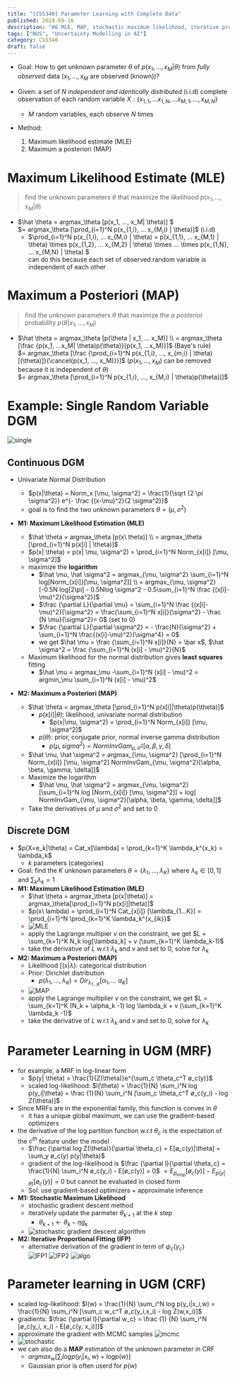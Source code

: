 ```yaml
---
title: "[CS5340] Parameter Learning with Complete Data"
published: 2024-09-16
description: "#6 MLE, MAP, stochastic maximum likelihood, iterative proportional fitting, stochastic gradient descent"
tags: ["NUS", "Uncertainty Modelling in AI"]
category: CS5340
draft: false
---
```


- Goal: How to get unknown parameter $\theta$ of $p(x_1, ..., x_M | \theta)$ from *fully observed* data ($x_1, ... ,x_M$ are observed (known))?

- Given: a set of $N$ *independent and identically distributed* (i.i.d) complete observation of each random variable $X: \{ x_{1,1}, ... x_{1,N}, ...x_{M,1}, ..., x_{M,N}\}$
    - $M$ random variables, each observe $N$ times
- Method:
    1. Maximum likelihood estimate (MLE)
    2. Maximum a posteriori (MAP)

# Maximum Likelihood Estimate (MLE)
> find the unknown parameters $\theta$ that maximize the *likelihood* $p(x_1, ..., x_M| \theta)$
- $\hat \theta = argmax_\theta [p(x_1, ..., x_M| \theta)] $  
    $= argmax_\theta [\prod_{i=1}^N p(x_{1,i}, ... x_{M,i} | \theta)]$ (i.i.d)  
    - $\prod_{i=1}^N p(x_{1,i}, ... x_{M,i} | \theta) = p(x_{1,1}, ... x_{M,1} | \theta) \times p(x_{1,2}, ... x_{M,2} | \theta) \times ... \times p(x_{1,N}, ... x_{M,N} | \theta) $   
    can do this because each set of observed random variable is independent of each other

# Maximum a Posteriori (MAP)
> find the unknown parameters $\theta$ that maximize the *a posterior* probability $p(\theta | x_1, ..., x_M)$
- $\hat \theta = argmax_\theta [p(\theta | x_1, ... x_M)] \\ = argmax_\theta [\frac {p(x_1, ...x_M| \theta)p(\theta)}{p(x_1, ...x_M)}]$ (Baye's rule)  
$= argmax_\theta [\frac {\prod_{i=1}^N p(x_{1,i}, ..., x_{m,i} | \theta) [(\theta)]}{\cancel{p(x_1, ..., x_M)}}]$ 
    ($p(x_1, ..., x_M)$ can be removed because it is independent of $\theta$)  
$= argmax_\theta [\prod_{i=1}^N p(x_{1,i}, ..., x_{M,i} | \theta)p(\theta)]]$

# Example: Single Random Variable DGM
![single](single.png)
## Continuous DGM
- Univariate Normal Distribution
    - $p(x|\theta) = Norm_x [\mu, \sigma^2] = \frac{1}{\sqrt {2 \pi \sigma^2}} e^{- \frac {(x-\mu)^2}{2 \sigma^2}}$
    - goal is to find the two unknown parameters $\theta = (\mu, \sigma^2)$

- **M1: Maximum Likelihood Estimation (MLE)**
    - $\hat \theta = argmax_\theta [p(x\ theta)] \\ = argmax_\theta [\prod_{i=1}^N p(x[i] | \theta)]$
    - $p(x| \theta) = p(x| \mu, \sigma^2) = \prod_{i=1}^N Norm_{x[i]} [\mu, \sigma^2]$
    - maximize the **logarithm**
        - $\hat \mu, \hat \sigma^2 = argmax_{\mu, \sigma^2} \sum_{i=1}^N log[Norm_{x[i]}[\mu, \sigma^2]] \\ = argmax_{\mu, \sigma^2}[-0.5N log[2\pi] - 0.5Nlog \sigma^2 - 0.5\sum_{i=1}^N \frac {(x[i]-\mu)^2}{\sigma^2}]$
        - $\frac {\partial L}{\partial \mu} = \sum_{i=1}^N \frac {(x[i]-\mu)^2}{\sigma^2} = \frac{\sum_{i=1}^N x[i]}{\sigma^2} - \frac {N \mu}{\sigma^2}= 0$ (set to $0$)
        - $\frac {\partial L}{\partial \sigma^2} = - \frac{N}{\sigma^2} + \sum_{i=1}^N \frac{(x[i]-\mu)^2}{\sigma^4} = 0$
        - we get $\hat \mu = \frac {\sum_{i=1}^N x[i]}{N} = \bar x$, $\hat \sigma^2 = \frac {\sum_{i=1}^N (x[i] - \mu)^2}{N}$
    - Maximum likelihood for the normal distribution gives **least squares** fitting
        - $\hat \mu = argmax_\mu -\sum_{i=1}^N (x[i] - \mu)^2 = argmin_\mu \sum_{i=1}^N (x[i] - \mu)^2$
- **M2: Maximum a Posteriori (MAP)**
    - $\hat \theta = argmax_\theta [\prod_{i=1}^N p(x[i]|\theta)p(\theta)]$
        - $p(x[i]|\theta)$: likelihood, univariate normal distribution
            - $p(x|\mu, \sigma^2) = \prod_{i=1}^N Norm_{x[i]} [\mu, \sigma^2]$
        - $p(\theta)$: prior, conjugate prior, normal inverse gamma distribution
            - $p(\mu, sigma^2) = NormInvGam_{\mu, \sigma^2}[\alpha, \beta, \gamma, \delta]$
    - $\hat \mu, \hat \sigma^2 = argmax_{\mu, \sigma^2} [\prod_{i=1}^N Norm_{x[i]} [\mu, \sigma^2] NormInvGam_{\mu, \sigma^2}[\alpha, \beta, \gamma, \delta]]$
    - Maximize the logarithm
        - $\hat \mu, \hat \sigma^2 = argmax_{\mu, \sigma^2} [\sum_{i=1}^N log [Norm_{x[i]} [\mu, \sigma^2]] + log[ NormInvGam_{\mu, \sigma^2}[\alpha, \beta, \gamma, \delta]]$
    - Take the derivatives of $\mu$ and $\sigma^2$ and set to $0$
## Discrete DGM
- $p(X=e_k|\theta) = Cat_x[\lambda] = \prod_{k=1}^K \lambda_k^{x_k} = \lambda_k$
    - $k$ parameters (categories)
- Goal: find the $K$ unknown parameters $\theta = \{ \lambda_1, ..., \lambda_K \}$ where $\lambda_k \in [0,1]$ and $\sum_k \lambda_k = 1$
- **M1: Maximum Likelihood Estimation (MLE)**
    - $\hat \theta = argmax_\theta [p(x|\theta)] = argmax_\theta[\prod_{i=1}^N p(x[i]|theta)]$
    - $p(x\ lambda) = \prod_{i=1}^N Cat_{x[i]} [\lambda_{1...K}] = \prod_{i=1}^N \prod_{k=1}^K \lambda_k^{x_{ik}}$
    - ![MLE](<MLE.jpg>)
    - apply the Lagrange multipier $v$ on the constraint, we get $L = \sum_{k=1}^K N_k log[\lambda_k] + v (\sum_{k=1}^K \lambda_k-1)$
    - take the derivative of $L$ w.r.t $\lambda_k$ and $v$ and set to $0$, solve for $\lambda_k$
- **M2: Maximum a Posteriori (MAP)**
    - Likelihood $[(x|\lambda)$: categorical distribution
    - Prior: Dirichlet distribution
        - $p(\lambda_1, ..., \lambda_K) = Dir_{\lambda_{1...K}} [\alpha_1, ...\ \alpha_K]$
    - ![MAP](MAP.jpg)
    - apply the Lagrange multiplier $v$ on the constraint, we get $L = \sum_{k=1}^K (N_k + \alpha_k -1) log \lambda_k + v (\sum_{k=1}^K \lambda_k -1)$
    - take the derivative of $L$ w.r.t $\lambda_k$ and $v$ and set to $0$, solve for $\lambda_k$


# Parameter Learning in UGM (MRF)
- for example, a MRF in log-linear form
    - $p(y| \theta) = \frac{1}{Z(\theta)}e^{\sum_c \theta_c^T ø_c(y)}$
    - scaled log-likelihood: $l(\theta) = \frac{1}{N} \sum_i^N log p(y_i|\theta) = \frac {1}{N} \sum_i^N [\sum_c \theta_c^T ø_c(y_i) - log Z(\theta)]$
- Since MRFs are in the exponential family, this function is convex in $\theta$
    - it has a unique global maximum, we can use the gradient-based optimizers
- the derivative of the log partition function w.r.t $\theta_c$ is the expectation of the $c^{th}$ feature under the model
    - $\frac {\partial log Z(\theta)}{\partial \theta_c} = E[ø_c(y)|\theta] = \sum_y ø_c(y) p(y|\theta)$
    - gradient of the log-likelihood is $\frac {\partial l}{\partial \theta_c} = \frac{1}{N} \sum_i^N ø_c(y_i) - E[ø_c(y)] = 0$
        $= E_{p_{emp}} [ø_c(y)] - E_{p(y|\theta)}[ø_c(y)] = 0$
        but cannot be evaluated in closed form
    - Sol: use gradient-based optimizers + approximate inference
- **M1: Stochastic Maximum Likelihood**
    - stochastic gradient descent method
    - iteratively update the parmeter $\theta_{k+1}$ at the $k$ step
        - $\theta_{k+1} \leftarrow \theta_k - \eta g_k$
    - ![stochastic gradient descent algorithm](stochastic_gradient_descent.jpg)
- **M2: Iterative Proportional Fitting (IFP)**
    - alternative derivation of the gradient in term of $\psi_c(y_c)$  
    ![IFP1](IFP1.jpg)
    ![IFP2](IFP2.jpg)
    ![algo](algo.png)
# Parameter learning in UGM (CRF)
- scaled log-likelihood: $l(w) = \frac{1}{N} \sum_i^N log p(y_i|x_i,w) = \frac{1}{N} \sum_i^N [\sum_c w_c^T ø_c(y_i,x_i) - log Z(w,x_i)]$
- gradients: $\frac {\partial l}{\partial w_c} = \frac {1} {N} \sum_i^N [ø_c(y_i, x_i) - E[ø_c(y, x_i)]]$
- approximate the gradient with MCMC samples  ![mcmc](mcmc.jpg)
- ![stochastic](stochastic.png)
- we can also do a **MAP** estimation of the unknown parameter in CRF
    - $argmax_w[\sum_i log p(y_i|x_i, w) + log p(w)]$
    - Gaussian prior is often userd for $p(w)$
